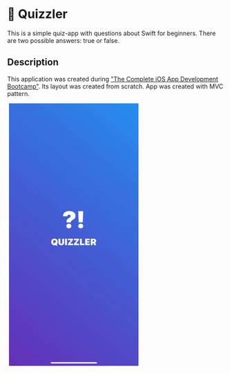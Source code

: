 # 🧩 Quizzler
This is a simple quiz-app with questions about Swift for beginners. There are two possible answers: true or false.

## Description
This application was created during ["The Complete iOS App Development Bootcamp"](https://www.udemy.com/course/ios-13-app-development-bootcamp/). Its layout was created from scratch.
App was created with MVC pattern.

 <img src ="Documentation/app_screen.gif" width="300">
